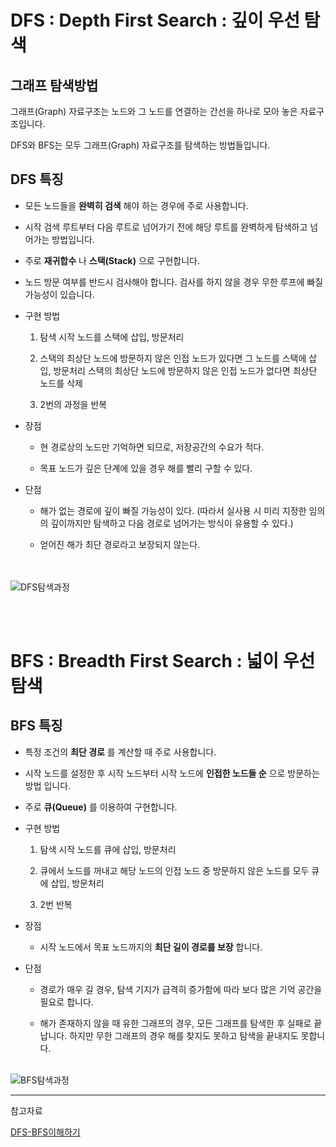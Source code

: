 # DFS : Depth First Search : 깊이 우선 탐색

## 그래프 탐색방법

그래프(Graph) 자료구조는 노드와 그 노드를 연결하는 간선을 하나로 모아 놓은 자료구조입니다.

DFS와 BFS는 모두 그래프(Graph) 자료구조를 탐색하는 방법들입니다.

## __DFS 특징__
* 모든 노드들을 __완벽히 검색__ 해야 하는 경우에 주로 사용합니다.

* 시작 검색 루트부터 다음 루트로 넘어가기 전에 해당 루트를 완벽하게 탐색하고 넘어가는 방법입니다.

* 주로 __재귀합수__ 나 __스택(Stack)__ 으로 구현합니다.

* 노드 방문 여부를 반드시 검사해야 합니다. 검사를 하지 않을 경우 무한 루프에 빠질 가능성이 있습니다.

* 구현 방법
    1. 탐색 시작 노드를 스택에 삽입, 방문처리

    2. 스택의 최상단 노드에 방문하지 않은 인접 노드가 있다면 그 노드를 스택에 삽입, 방문처리
    스택의 최상단 노드에 방문하지 않은 인접 노드가 없다면 최상단 노드를 삭제

    3. 2번의 과정을 반복

* 장점

    * 현 경로상의 노드만 기억하면 되므로, 저장공간의 수요가 적다.

    * 목표 노드가 깊은 단계에 있을 경우 해를 빨리 구할 수 있다.

* 단점

    * 해가 없는 경로에 깊이 빠질 가능성이 있다.
    (따라서 실사용 시 미리 지정한 임의의 깊이까지만 탐색하고 다음 경로로 넘어가는 방식이 유용할 수 있다.)

    * 얻어진 해가 최단 경로라고 보장되지 않는다.

<br><br>
<img src="https://user-images.githubusercontent.com/80774412/206421653-3e2e8b3c-abe2-4dca-8dcd-9d9de0275e81.gif" title="DFS탐색과정" length="5000"></img>

<br><br>
# BFS : Breadth First Search : 넓이 우선 탐색

## __BFS 특징__

* 특정 조건의 __최단 경로__ 를 계산할 때 주로 사용합니다.

* 시작 노드를 설정한 후 시작 노드부터 시작 노드에 __인접한 노드들 순__ 으로 방문하는 방법 입니다.

* 주로 __큐(Queue)__ 를 이용하여 구현합니다.

* 구현 방법
    1. 탐색 시작 노드를 큐에 삽입, 방문처리

    2. 큐에서 노드를 꺼내고 해당 노드의 인접 노드 중 방문하지 않은 노드를 모두 큐에 삽입, 방문처리

    3. 2번 반복

* 장점

    * 시작 노드에서 목표 노드까지의 __최단 길이 경로를 보장__ 합니다.

* 단점

    * 경로가 매우 길 경우, 탐색 기지가 급격히 증가함에 따라 보다 많은 기억 공간을 필요로 합니다.

    * 해가 존재하지 않을 때 유한 그래프의 경우, 모든 그래프를 탐색한 후 실패로 끝납니다. 하지만 무한 그래프의 경우 해를 찾지도 못하고 탐색을 끝내지도 못합니다.

<br>
<img src="https://user-images.githubusercontent.com/80774412/206421195-86bde7a8-5cd3-4f5f-bfa0-08c2e6c2e0e4.gif" title="BFS탐색과정" length="5000"></img>


---
참고자료

[DFS-BFS이해하기](https://user-images.githubusercontent.com/80774412/206421653-3e2e8b3c-abe2-4dca-8dcd-9d9de0275e81.gif)